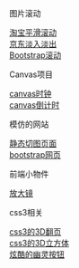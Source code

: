 图片滚动

[淘宝平滑滚动](https://ryyang.github.io/ProjectCollection/Picture/taobao/)<br/>
[京东淡入淡出](https://ryyang.github.io/ProjectCollection/Picture/jd/)<br/>
[Bootstrap滚动](https://ryyang.github.io/ProjectCollection/Picture/bootstrap/)<br/>

Canvas项目

[canvas时钟](https://ryyang.github.io/Canvasclock/)<br/>
[canvas倒计时](https://ryyang.github.io/CanvasCountdown/)<br/>

模仿的网站

[静态切图页面](https://ryyang.github.io/PsdToHtml/)<br/>
[bootstrap网页](https://ryyang.github.io/ProjectCollection/web/bootstrapweb/)<br/>

前端小物件

[放大镜](https://ryyang.github.io/magnifying/)<br/>

css3相关

[css3的3D翻页](https://ryyang.github.io/ProjectCollection/css3/demo1/)<br/>
[css3的3D立方体](https://ryyang.github.io/ProjectCollection/css3/democube/)<br/>
[炫酷的幽灵按钮](https://ryyang.github.io/ProjectCollection/css3/ghostbutton/)<br/>